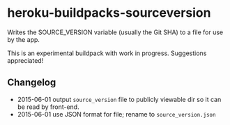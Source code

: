 # heroku-buildpacks-sourceversion
Writes the SOURCE_VERSION variable (usually the Git SHA) to a file for use by the app.

This is an experimental buildpack with work in progress. Suggestions appreciated!


## Changelog

* 2015-06-01 output `source_version` file to publicly viewable dir so it can be read by front-end.
* 2015-06-01 use JSON format for file; rename to `source_version.json`
